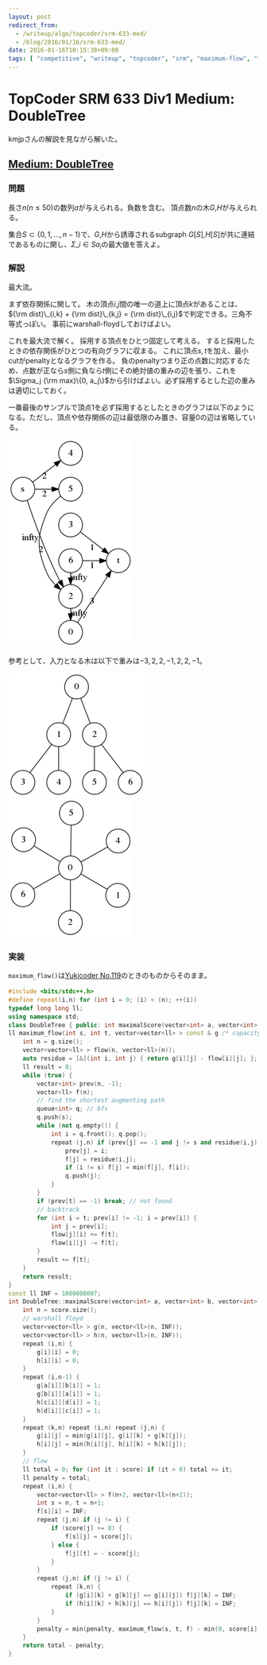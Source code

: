 ```yaml
---
layout: post
redirect_from:
  - /writeup/algo/topcoder/srm-633-med/
  - /blog/2016/01/16/srm-633-med/
date: 2016-01-16T10:15:38+09:00
tags: [ "competitive", "writeup", "topcoder", "srm", "maximum-flow", "flow", "graph", "warshall-floyd", "edmonds-karp", "graphviz" ]
---
```


# TopCoder SRM 633 Div1 Medium: DoubleTree

kmjpさんの解説を見ながら解いた。

## [Medium: DoubleTree](https://community.topcoder.com/stat?c=problem_statement&pm=13359)

### 問題

長さ$n$($n \le 50$)の数列$a$が与えられる。負数を含む。
頂点数$n$の木$G$,$H$が与えられる。

集合$S \subset \{ 0, 1, \dots, n-1 \}$で、$G$,$H$から誘導されるsubgraph $G[S]$,$H[S]$が共に連結であるものに関し、$\Sigma\_{i \in S} a_i$の最大値を答えよ。

### 解説

最大流。

まず依存関係に関して。
木の頂点$i$,$j$間の唯一の道上に頂点$k$があることは、${\rm dist}\_{i,k} + {\rm dist}\_{k,j} = {\rm dist}\_{i,j}$で判定できる。三角不等式っぽい。
事前にwarshall-floydしておけばよい。

これを最大流で解く。
採用する頂点をひとつ固定して考える。
すると採用したときの依存関係がひとつの有向グラフに収まる。
これに頂点$s,t$を加え、最小cutがpenaltyとなるグラフを作る。
負のpenaltyつまり正の点数に対応するため、点数が正なら$s$側に負なら$t$側にその絶対値の重みの辺を張り、これを$\Sigma_j {\rm max}\{0, a_j\}$から引けばよい。必ず採用するとした辺の重みは適切にしておく。

一番最後のサンプルで頂点$1$を必ず採用するとしたときのグラフは以下のようになる。ただし、頂点や依存関係の辺は最低限のみ置き、容量$0$の辺は省略している。

[![](/blog/2016/01/16/srm-633-med/a.png)](/blog/2016/01/16/srm-633-med/a.dot)

参考として、入力となる木は以下で重みは$-3, 2, 2, -1, 2, 2, -1$。

[![](/blog/2016/01/16/srm-633-med/b.png)](/blog/2016/01/16/srm-633-med/b.dot)
[![](/blog/2016/01/16/srm-633-med/c.png)](/blog/2016/01/16/srm-633-med/c.dot)


### 実装

`maximum_flow()`は[Yukicoder No.119](http://kimiyuki.net/blog/2016/01/15/yuki-119/)のときのものからそのまま。

``` c++
#include <bits/stdc++.h>
#define repeat(i,n) for (int i = 0; (i) < (n); ++(i))
typedef long long ll;
using namespace std;
class DoubleTree { public: int maximalScore(vector<int> a, vector<int> b, vector<int> c, vector<int> d, vector<int> score); };
ll maximum_flow(int s, int t, vector<vector<ll> > const & g /* capacity, adjacency matrix */) { // edmonds karp, O(E^2V)
    int n = g.size();
    vector<vector<ll> > flow(n, vector<ll>(n));
    auto residue = [&](int i, int j) { return g[i][j] - flow[i][j]; };
    ll result = 0;
    while (true) {
        vector<int> prev(n, -1);
        vector<ll> f(n);
        // find the shortest augmenting path
        queue<int> q; // bfs
        q.push(s);
        while (not q.empty()) {
            int i = q.front(); q.pop();
            repeat (j,n) if (prev[j] == -1 and j != s and residue(i,j) > 0) {
                prev[j] = i;
                f[j] = residue(i,j);
                if (i != s) f[j] = min(f[j], f[i]);
                q.push(j);
            }
        }
        if (prev[t] == -1) break; // not found
        // backtrack
        for (int i = t; prev[i] != -1; i = prev[i]) {
            int j = prev[i];
            flow[j][i] += f[t];
            flow[i][j] -= f[t];
        }
        result += f[t];
    }
    return result;
}
const ll INF = 1000000007;
int DoubleTree::maximalScore(vector<int> a, vector<int> b, vector<int> c, vector<int> d, vector<int> score) {
    int n = score.size();
    // warshall floyd
    vector<vector<ll> > g(n, vector<ll>(n, INF));
    vector<vector<ll> > h(n, vector<ll>(n, INF));
    repeat (i,n) {
        g[i][i] = 0;
        h[i][i] = 0;
    }
    repeat (i,n-1) {
        g[a[i]][b[i]] = 1;
        g[b[i]][a[i]] = 1;
        h[c[i]][d[i]] = 1;
        h[d[i]][c[i]] = 1;
    }
    repeat (k,n) repeat (i,n) repeat (j,n) {
        g[i][j] = min(g[i][j], g[i][k] + g[k][j]);
        h[i][j] = min(h[i][j], h[i][k] + h[k][j]);
    }
    // flow
    ll total = 0; for (int it : score) if (it > 0) total += it;
    ll penalty = total;
    repeat (i,n) {
        vector<vector<ll> > f(n+2, vector<ll>(n+2));
        int s = n, t = n+1;
        f[s][i] = INF;
        repeat (j,n) if (j != i) {
            if (score[j] >= 0) {
                f[s][j] = score[j];
            } else {
                f[j][t] = - score[j];
            }
        }
        repeat (j,n) if (j != i) {
            repeat (k,n) {
                if (g[i][k] + g[k][j] == g[i][j]) f[j][k] = INF;
                if (h[i][k] + h[k][j] == h[i][j]) f[j][k] = INF;
            }
        }
        penalty = min(penalty, maximum_flow(s, t, f) - min(0, score[i]));
    }
    return total - penalty;
}
```
